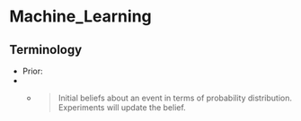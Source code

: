 # Machine_Learning
## Terminology

* Prior:
* * > Initial beliefs about an event in terms of probability distribution.
Experiments will update the belief.  

